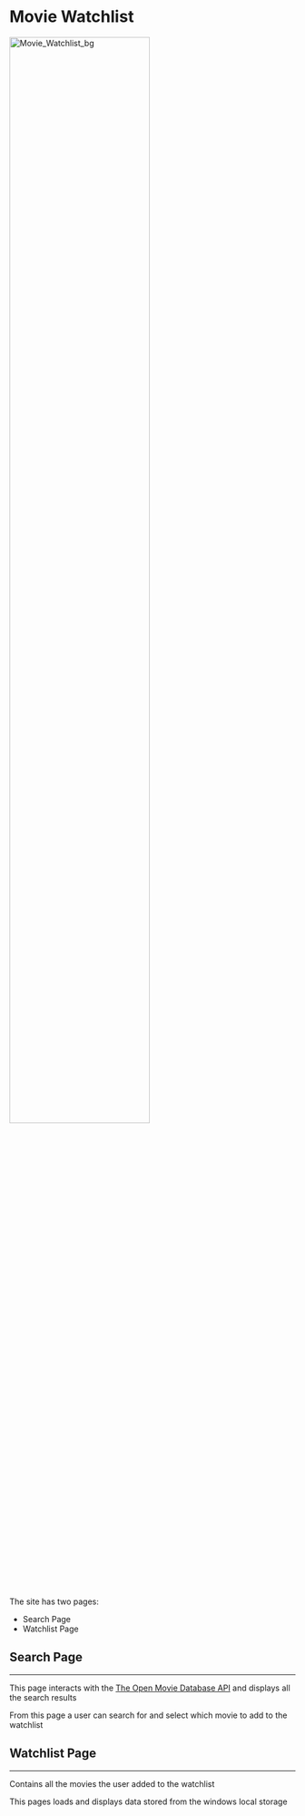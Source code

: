 # Movie Watchlist

<img width="70%" alt="Movie_Watchlist_bg" src="https://user-images.githubusercontent.com/83452606/215103002-f01c7659-a550-4547-881c-eb0c9f9022be.png">


The site has two pages:
  - Search Page
  - Watchlist Page


## Search Page
---
This page interacts with the [The Open Movie Database API]("https://www.omdbapi.com/" "Read Docs") and displays all the search results

From this page a user can search for and select which movie to add to the watchlist

## Watchlist Page
---
Contains all the movies the user added to the watchlist

This pages loads and displays data stored from the windows local storage 


